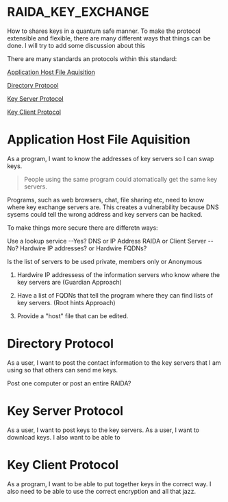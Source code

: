# RAIDA_KEY_EXCHANGE
How to shares keys in a quantum safe manner. To make the protocol extensible and flexible, there are many different ways that things can be done. 
I will try to add some discussion about this 

There are many standards an protocols within this standard:

[Application Host File Aquisition](README.md#application_host_file_aquisition)

[Directory Protocol](README.md#directory_protocol)

[Key Server Protocol](README.md#key_server_protocol)

[Key Client Protocol](README.md#key_client_protocol)


# Application Host File Aquisition
As a program, I want to know the addresses of key servers so I can swap keys. 

>People using the same program could atomatically get the same key servers.

> 

Programs, such as web browsers, chat, file sharing etc, need to know where key exchange servers are. This creates a vulnerability because
DNS sysems could tell the wrong address and key servers can be hacked. 

To make things more secure there are differetn ways: 

Use a lookup service
  --Yes? 
        DNS or IP Address
        RAIDA or Client Server
  --No?
      Hardwire IP addresses?
      or Hardwire FQDNs?
      
Is the list of servers to be used private, members only or Anonymous 

1. Hardwire IP addressess of the information servers who know where the key servers are (Guardian Approach)

2. Have a list of FQDNs that tell the program where they can find lists of key servers. (Root hints Approach)

3. Provide a "host" file that can be edited. 

# Directory Protocol
As a user, I want to post the contact information to the key servers that I am using so that others can send me keys.

Post one computer or post an entire RAIDA?

# Key Server Protocol
As a user, I want to post keys to the key servers. As a user, I want to download keys. I also want to be able to 


# Key Client Protocol
As a program, I want to be able to put together keys in the correct way. I also need to be able to use the correct encryption and all that jazz. 
